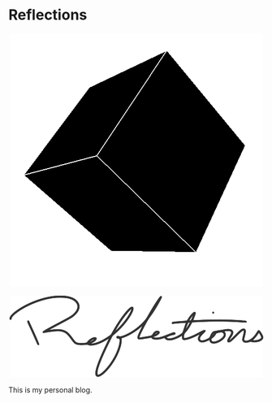 # Reflections

<!--
Shout out to @johannchopin on stack overflow for how to center an image on github lol

https://stackoverflow.com/a/12118349/3394235

-->

<p align="center">
  <img src="https://github.com/cpadilla/christofer-rocks/blob/master/src/.vuepress/public/images/cube.gif" />
</p>

<p align="center">
  <img src="https://github.com/cpadilla/christofer-rocks/blob/master/src/.vuepress/public/images/title.png" />
</p>



This is my personal blog.

